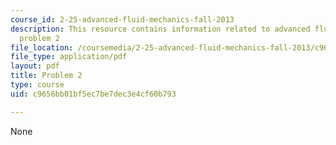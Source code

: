 ```yaml
---
course_id: 2-25-advanced-fluid-mechanics-fall-2013
description: This resource contains information related to advanced fluid mechanics,
  problem 2
file_location: /coursemedia/2-25-advanced-fluid-mechanics-fall-2013/c9656bb01bf5ec7be7dec3e4cf60b793_MIT2_25F13_Final_2004_Q2.pdf
file_type: application/pdf
layout: pdf
title: Problem 2
type: course
uid: c9656bb01bf5ec7be7dec3e4cf60b793

---
```

None